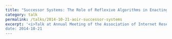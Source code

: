 ```yaml
---
title: "Successor Systems: The Role of Reflexive Algorithms in Enacting Ideological Critique"
category: talk
permalink: /talks/2014-10-21-aoir-successor-systems
excerpt: '<i>Talk at Annual Meeting of the Association of Internet Researchers (AoIR), 2014-10-21</i><br/>
date: 2014-10-21
---
```

